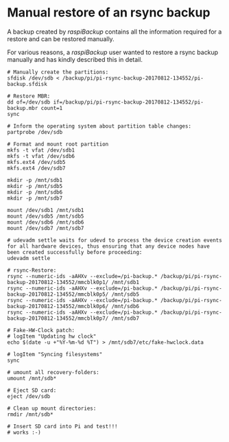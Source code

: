 # Manual restore of an rsync backup

A backup created by *raspiBackup* contains all the information required for a restore
and can be restored manually.

For various reasons, a *raspiBackup* user wanted to restore a rsync backup
manually and has kindly described this in detail.

```
# Manually create the partitions:
sfdisk /dev/sdb < /backup/pi/pi-rsync-backup-20170812-134552/pi-backup.sfdisk

# Restore MBR:
dd of=/dev/sdb if=/backup/pi/pi-rsync-backup-20170812-134552/pi-backup.mbr count=1
sync

# Inform the operating system about partition table changes:
partprobe /dev/sdb

# Format and mount root partition
mkfs -t vfat /dev/sdb1
mkfs -t vfat /dev/sdb6
mkfs.ext4 /dev/sdb5
mkfs.ext4 /dev/sdb7

mkdir -p /mnt/sdb1
mkdir -p /mnt/sdb5
mkdir -p /mnt/sdb6
mkdir -p /mnt/sdb7

mount /dev/sdb1 /mnt/sdb1
mount /dev/sdb5 /mnt/sdb5
mount /dev/sdb6 /mnt/sdb6
mount /dev/sdb7 /mnt/sdb7

# udevadm settle waits for udevd to process the device creation events for all hardware devices, thus ensuring that any device nodes have been created successfully before proceeding:
udevadm settle

# rsync-Restore:
rsync --numeric-ids -aAHXv --exclude=/pi-backup.* /backup/pi/pi-rsync-backup-20170812-134552/mmcblk0p1/ /mnt/sdb1
rsync --numeric-ids -aAHXv --exclude=/pi-backup.* /backup/pi/pi-rsync-backup-20170812-134552/mmcblk0p5/ /mnt/sdb5
rsync --numeric-ids -aAHXv --exclude=/pi-backup.* /backup/pi/pi-rsync-backup-20170812-134552/mmcblk0p6/ /mnt/sdb6
rsync --numeric-ids -aAHXv --exclude=/pi-backup.* /backup/pi/pi-rsync-backup-20170812-134552/mmcblk0p7/ /mnt/sdb7

# Fake-HW-Clock patch:
# logItem "Updating hw clock"
echo $(date -u +"%Y-%m-%d %T") > /mnt/sdb7/etc/fake-hwclock.data

# logItem "Syncing filesystems"
sync

# umount all recovery-folders:
umount /mnt/sdb*

# Eject SD card:
eject /dev/sdb

# Clean up mount directories:
rmdir /mnt/sdb*

# Insert SD card into Pi and test!!!
# works :-)
```

[.status]: translated
[.source]: https://www.linux-tips-and-tricks.de/de/raspibackupcategoried/497-raspibackup-manueller-restore-eines-backups
[.source]: https://www.linux-tips-and-tricks.de/en/raspibackupcategorye/498-raspibackup-manual-restore


